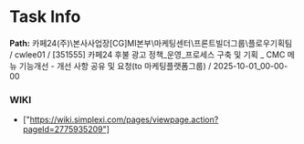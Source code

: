 # Task Info

**Path:** 카페24(주)\본사사업장\[CG]MI본부\마케팅센터\프론트빌더그룹\플로우기획팀 / cwlee01 / [351555] 카페24 후불 광고 정책_운영_프로세스 구축 및 기획 _ CMC 메뉴 기능개선 - 개선 사항 공유 및 요청(to 마케팅플랫폼그룹) / 2025-10-01_00-00-00

### WIKI
- ["https://wiki.simplexi.com/pages/viewpage.action?pageId=2775935209"]

